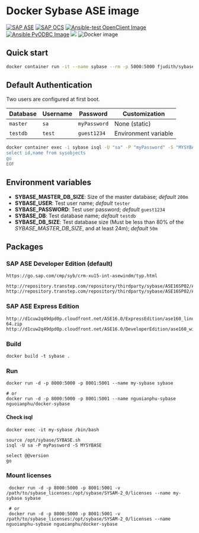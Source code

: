 # Docker Sybase ASE image

[![SAP ASE](https://github.com/fjudith/docker-sybase/workflows/SAP%20Adaptive%20Server%20Enterprise/badge.svg)](https://github.com/fjudith/docker-sybase/actions)
[![SAP OCS](https://github.com/fjudith/docker-sybase/workflows/SAP%20OpenClient/badge.svg)](https://github.com/fjudith/docker-sybase/actions)
[![Ansible-test OpenClient Image](https://github.com/fjudith/docker-sybase/workflows/Ansible-Test%20with%20SAP%20OpenClient/badge.svg)](https://github.com/fjudith/docker-sybase/actions)
[![Ansible PyODBC Image](https://github.com/fjudith/docker-sybase/workflows/Ansible%20with%20PyODBC/badge.svg)](https://github.com/fjudith/docker-sybase/actions)
[![](https://images.microbadger.com/badges/image/fjudith/docker-sybase.svg)](http://microbadger.com/images/fjudith/docker-sybase "Get your own image badge on microbadger.com")
![Docker image](https://github.com/fjudith/docker-sybase/workflows/Docker%20CI/badge.svg)

## Quick start

```bash
docker container run -it --name sybase --rm -p 5000:5000 fjudith/sybase:16.0
```

## Default Authentication

Two users are configured at first boot.

Database | Username | Password | Customization
--- | --- | --- | --- 
`master` | `sa` | `myPassword` | None (static)
`testdb` | `test` | `guest1234`| Environment variable

```bash
docker container exec -i sybase isql -U "sa" -P "myPassword" -S "MYSYBASE" -D "master" <<-EOF
select id,name from sysobjects
go
EOF
```

## Environment variables

* **SYBASE_MASTER_DB_SIZE**: Size of the master database; _default_ `200m`
* **SYBASE_USER**: Test user name; _default_ `tester`
* **SYBASE_PASSWORD**: Test user password; _default_ `guest1234`
* **SYBASE_DB**: Test database name; _default_ `testdb`
* **SYBASE_DB_SIZE**: Test database size (Must be less than 80% of the _SYBASE_MASTER_DB_SIZE_, and at least 24m); _default_ `50m`

## Packages

### SAP ASE Developer Edition (default)

```text
https://go.sap.com/cmp/syb/crm-xu15-int-asewindm/typ.html

http://repository.transtep.com/repository/thirdparty/sybase/ASE16SP02/ASE_Suite.linuxamd64.tgz
http://repository.transtep.com/repository/thirdparty/sybase/ASE16SP02/ASE_Suite.winx64.zip
```

### SAP ASE Express Edition

```text 
http://d1cuw2q49dpd0p.cloudfront.net/ASE16.0/ExpressEdition/ase160_linuxx86-64.zip
http://d1cuw2q49dpd0p.cloudfront.net/ASE16.0/DeveloperEdition/ase160_winx64.zip
```


### Build

    docker build -t sybase .
        
### Run
    
    docker run -d -p 8000:5000 -p 8001:5001 --name my-sybase sybase
        
    # or
    docker run -d -p 8000:5000 -p 8001:5001 --name nguoianphu-sybase nguoianphu/docker-sybase
        
#### Check isql

    docker exec -it my-sybase /bin/bash
        
    source /opt/sybase/SYBASE.sh
    isql -U sa -P myPassword -S MYSYBASE
        
    select @@version
    go
        
### Mount licenses

     docker run -d -p 8000:5000 -p 8001:5001 -v /path/to/sybase_licenses:/opt/sybase/SYSAM-2_0/licenses --name my-sybase sybase
        
     # or
     docker run -d -p 8000:5000 -p 8001:5001 -v /path/to/sybase_licenses:/opt/sybase/SYSAM-2_0/licenses --name nguoianphu-sybase nguoianphu/docker-sybase